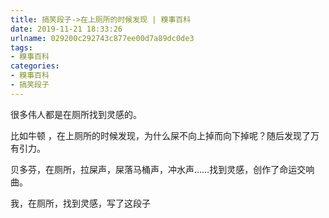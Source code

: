 ```yaml
---
title: 搞笑段子->在上厕所的时候发现 | 糗事百科
date: 2019-11-21 18:33:26
urlname: 029200c292743c877ee00d7a89dc0de3
tags: 
- 糗事百科
categories:
- 糗事百科
- 搞笑段子
---
```

很多伟人都是在厕所找到灵感的。

比如牛顿 ，在上厕所的时候发现，为什么屎不向上掉而向下掉呢？随后发现了万有引力。

贝多芬，在厕所，拉屎声，屎落马桶声，冲水声……找到灵感，创作了命运交响曲。

我，在厕所，找到灵感，写了这段子


